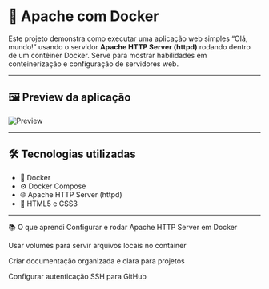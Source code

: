 # 🚀 Apache com Docker

Este projeto demonstra como executar uma aplicação web simples “Olá, mundo!” usando o servidor **Apache HTTP Server (httpd)** rodando dentro de um contêiner Docker. Serve para mostrar habilidades em conteinerização e configuração de servidores web.

---

## 🖼️ Preview da aplicação

<!-- 
⚠️ Como estou usando uma máquina virtual, pode ser difícil adicionar imagens diretamente ao repositório localmente. Veja opções para incluir imagens no README:

1. Fazer upload direto pelo GitHub via navegador e usar o link raw da imagem:

   ![Preview](https://github.com/SEU_USUARIO/NOME_REPO/raw/main/nome-da-imagem.png)

2. Hospedar a imagem em serviços externos gratuitos (Imgur, Postimages, ImgBB) e usar o link direto:

   ![Preview](https://i.imgur.com/exemplo.png)
-->

![Preview](https://imgur.com/a/WPTFxdY)

---

## 🛠 Tecnologias utilizadas

- 🐳 Docker  
- ⚙️ Docker Compose  
- 🌐 Apache HTTP Server (httpd)  
- 🎨 HTML5 e CSS3

---

📚 O que aprendi
Configurar e rodar Apache HTTP Server em Docker

Usar volumes para servir arquivos locais no container

Criar documentação organizada e clara para projetos

Configurar autenticação SSH para GitHub
